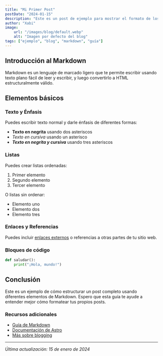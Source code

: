 ```yaml
---
title: "Mi Primer Post"
postDate: "2024-01-15"
description: "Este es un post de ejemplo para mostrar el formato de los artículos del blog."
author: "Xabi"
image:
    url: "/images/blog/default.webp"
    alt: "Imagen por defecto del blog"
tags: ["ejemplo", "blog", "markdown", "guía"]
---
```


## Introducción al Markdown

Markdown es un lenguaje de marcado ligero que te permite escribir usando texto plano fácil de leer y escribir, y luego convertirlo a HTML estructuralmente válido.

## Elementos básicos

### Texto y Énfasis

Puedes escribir texto normal y darle énfasis de diferentes formas:

- **Texto en negrita** usando dos asteriscos
- *Texto en cursiva* usando un asterisco
- ***Texto en negrita y cursiva*** usando tres asteriscos

### Listas

Puedes crear listas ordenadas:

1. Primer elemento
2. Segundo elemento
3. Tercer elemento

O listas sin ordenar:

- Elemento uno
- Elemento dos
- Elemento tres

### Enlaces y Referencias

Puedes incluir [enlaces externos](https://ejemplo.com) o referencias a otras partes de tu sitio web.

### Bloques de código

```python
def saludar():
    print("¡Hola, mundo!")
```

## Conclusión

Este es un ejemplo de cómo estructurar un post completo usando diferentes elementos de Markdown. Espero que esta guía te ayude a entender mejor cómo formatear tus propios posts.

### Recursos adicionales

- [Guía de Markdown](https://www.markdownguide.org/)
- [Documentación de Astro](https://docs.astro.build/)
- [Más sobre blogging](https://ejemplo.com/blogging)

---
*Última actualización: 15 de enero de 2024*

